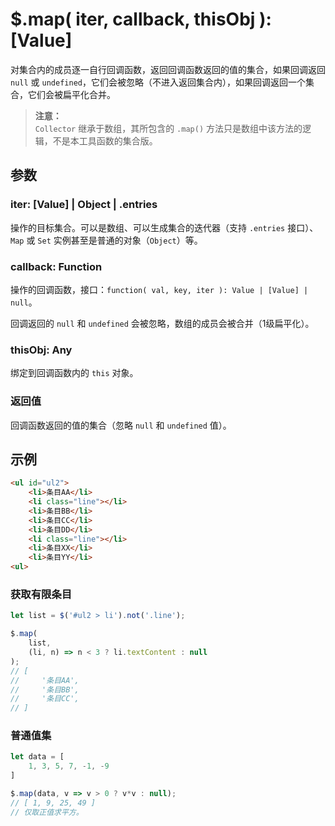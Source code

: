 # $.map( iter, callback, thisObj ): [Value]

对集合内的成员逐一自行回调函数，返回回调函数返回的值的集合，如果回调返回 `null` 或 `undefined`，它们会被忽略（不进入返回集合内），如果回调返回一个集合，它们会被扁平化合并。

> **注意：**<br>
> `Collector` 继承于数组，其所包含的 `.map()` 方法只是数组中该方法的逻辑，不是本工具函数的集合版。


## 参数

### iter: [Value] | Object | .entries

操作的目标集合。可以是数组、可以生成集合的迭代器（支持 `.entries` 接口）、`Map` 或 `Set` 实例甚至是普通的对象（`Object`）等。


### callback: Function

操作的回调函数，接口：`function( val, key, iter ): Value | [Value] | null`。

回调返回的 `null` 和 `undefined` 会被忽略，数组的成员会被合并（1级扁平化）。


### thisObj: Any

绑定到回调函数内的 `this` 对象。


### 返回值

回调函数返回的值的集合（忽略 `null` 和 `undefined` 值）。


## 示例

```html
<ul id="ul2">
    <li>条目AA</li>
    <li class="line"></li>
    <li>条目BB</li>
    <li>条目CC</li>
    <li>条目DD</li>
    <li class="line"></li>
    <li>条目XX</li>
    <li>条目YY</li>
<ul>
```


### 获取有限条目

```js
let list = $('#ul2 > li').not('.line');

$.map(
    list,
    (li, n) => n < 3 ? li.textContent : null
);
// [
//     '条目AA',
//     '条目BB',
//     '条目CC',
// ]
```


### 普通值集

```js
let data = [
    1, 3, 5, 7, -1, -9
]

$.map(data, v => v > 0 ? v*v : null);
// [ 1, 9, 25, 49 ]
// 仅取正值求平方。
```

